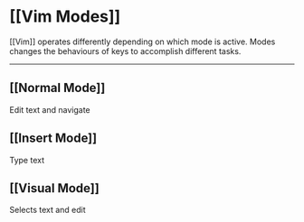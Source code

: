 # [[Vim Modes]]
[[Vim]] operates differently depending on which mode is active. 
Modes changes the behaviours of keys to accomplish different tasks.

---

## [[Normal Mode]]
Edit text and navigate

## [[Insert Mode]]
Type text

## [[Visual Mode]]
Selects text and edit